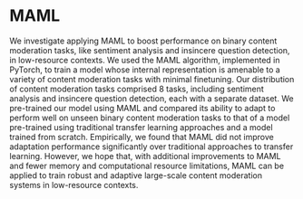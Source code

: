 # MAML

We investigate applying MAML to boost performance on binary content moderation tasks, like sentiment analysis and insincere question detection, in low-resource contexts. We used the MAML algorithm, implemented in PyTorch, to train a model whose internal representation is amenable to a variety of content moderation tasks with minimal finetuning. Our distribution of content moderation tasks comprised 8 tasks, including sentiment analysis and insincere question detection, each with a separate dataset. We pre-trained our model using MAML and compared its ability to adapt to perform well on unseen binary content moderation tasks to that of a model pre-trained using traditional transfer learning approaches and a model trained from scratch. Empirically, we found that MAML did not improve adaptation performance significantly over traditional approaches to transfer learning. However, we hope that, with additional improvements to MAML and fewer memory and computational resource limitations, MAML can be applied to train robust and adaptive large-scale content moderation systems in low-resource contexts.
